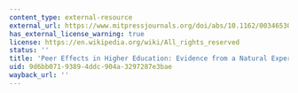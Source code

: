 ```yaml
---
content_type: external-resource
external_url: https://www.mitpressjournals.org/doi/abs/10.1162/003465303762687677
has_external_license_warning: true
license: https://en.wikipedia.org/wiki/All_rights_reserved
status: ''
title: 'Peer Effects in Higher Education: Evidence from a Natural Experiment'
uid: 9d6bb071-9389-4ddc-904a-3297287e3bae
wayback_url: ''
---
```


